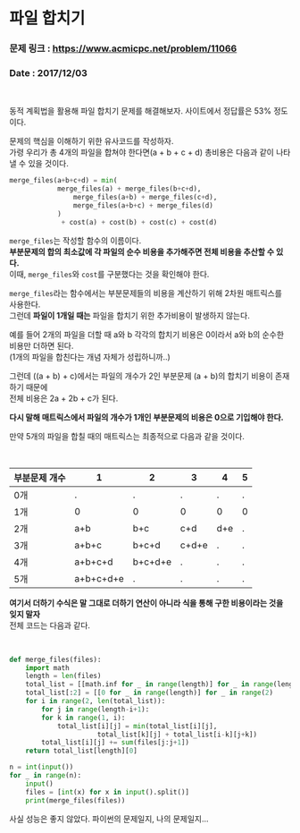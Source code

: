 # 파일 합치기

### 문제 링크 : https://www.acmicpc.net/problem/11066
### Date : 2017/12/03

<br>

동적 계획법을 활용해 파일 합치기 문제를 해결해보자. 사이트에서 정답률은 53% 정도이다. 

문제의 핵심을 이해하기 위한 유사코드를 작성하자.  
가령 우리가 총 4개의 파일을 합쳐야 한다면(a + b + c + d) 총비용은 다음과 같이 나타낼 수 있을 것이다.  

```python
merge_files(a+b+c+d) = min( 
			merge_files(a) + merge_files(b+c+d),
		     	merge_files(a+b) + merge_files(c+d),
		     	merge_files(a+b+c) + merge_files(d)
			)
		     + cost(a) + cost(b) + cost(c) + cost(d)
```

`merge_files`는 작성할 함수의 이름이다.  
**부분문제의 합의 최소값에 각 파일의 순수 비용을 추가해주면 전체 비용을 추산할 수 있다.**  
이때, `merge_files`와 `cost`를 구분했다는 것을 확인해야 한다.  

`merge_files`라는 함수에서는 부분문제들의 비용을 계산하기 위해 2차원 매트릭스를 사용한다.    
그런데 **파일이 1개일 때는** 파일을 합치기 위한 추가비용이 발생하지 않는다.  

예를 들어 2개의 파일을 더할 때 a와 b 각각의 합치기 비용은 0이라서 a와 b의 순수한 비용만 더하면 된다.  
(1개의 파일을 합친다는 개념 자체가 성립하니까..)  

그런데 ((a + b) + c)에서는 파일의 개수가 2인 부분문제 (a + b)의 합치기 비용이 존재하기 때문에  
전체 비용은 2a + 2b + c가 된다.  

**다시 말해 매트릭스에서 파일의 개수가 1개인 부분문제의 비용은 0으로 기입해야 한다.**


만약 5개의 파일을 합칠 때의 매트릭스는 최종적으로 다음과 같을 것이다.

<Br>

부분문제 개수 | 1  | 2  | 3 | 4 | 5
-------|-------|-------|--------|--------|-------
0개 | . | . | . | . | .
1개 | 0 | 0 | 0 | 0 | 0
2개 | a+b | b+c | c+d | d+e | .
3개 | a+b+c | b+c+d | c+d+e | . | .
4개 | a+b+c+d | b+c+d+e | . | . | .
5개 | a+b+c+d+e | . | . | . | .


**여기서 더하기 수식은 말 그대로 더하기 연산이 아니라 식을 통해 구한 비용이라는 것을 잊지 말자**  
전체 코드는 다음과 같다.

<br>


```python
def merge_files(files):
    import math
    length = len(files)
    total_list = [[math.inf for _ in range(length)] for _ in range(length+1)]
    total_list[:2] = [[0 for _ in range(length)] for _ in range(2)
    for i in range(2, len(total_list)):
        for j in range(length-i+1):
	    for k in range(1, i):
	        total_list[i][j] = min(total_list[i][j],
				      total_list[k][j] + total_list[i-k][j+k])
	    total_list[i][j] += sum(files[j:j+1])
    return total_list[length][0]

n = int(input())
for _ in range(n):
    input()
    files = [int(x) for x in input().split()]
    print(merge_files(files))
```

사실 성능은 좋지 않았다. 파이썬의 문제일지, 나의 문제일지...
